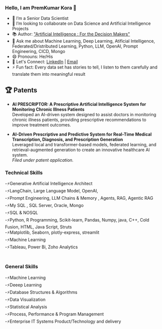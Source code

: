 ### Hello, I am PremKumar Kora 👋

- 🔭 I’m a Senior Data Scientist  
- 👯 I’m looking to collaborate on Data Science and Artificial Intelligence Projects
- 📚 Author: ["Artificial Intelligence : For the Decision Makers"]([https://link-to-your-book](https://www.amazon.co.uk/dp/B0DPFM1G72)) 
- 💬 Ask me about Machine Learning, Deep Learning, Atificial Intelligence, Federated/Dristributed Learning, Python, LLM, OpenAI, Prompt Engineering, CICD,  Mongo
- 😄 Pronouns: He/His
- 🔗 Let's Connect: [LinkedIn]([https://www.linkedin.com/in/your-profile/](https://www.linkedin.com/in/premkumarkora/)) | [Email](mailto:premkumar.kora@gmail.com)
- ⚡ Fun fact: Every data set has stories to tell, I listen to them carefully and translate them into meaningful result
  
## 🏆 Patents

- **AI PRESCRIPTOR: A Prescriptive Artificial Intelligence System for Monitoring Chronic Illness Patients**  
  Developed an AI-driven system designed to assist doctors in monitoring chronic illness patients, providing prescriptive recommendations to improve treatment outcomes.  

- **AI-Driven Prescriptive and Predictive System for Real-Time Medical Transcription, Diagnosis, and Prescription Generation**  
  Leveraged local and transformer-based models, federated learning, and retrieval-augmented generation to create an innovative healthcare AI system.  
  *Filed under patent application.* 




### Technical Skills
-⚡Generative Artificial Intelligence Architect <br>
-⚡LangChain, Large Language Model, OpenAI, <br>
-⚡Prompt Engineering, LLM Chains & Memory , Agents, RAG, Agentic RAG<br>
-⚡My SQL , SQL Server, Oracle, Mongo<br>
-⚡SQL & NOSQL <br>
-⚡Python, R Programming, Scikit-learn, Pandas, Numpy, java, C++, Cold Fusion, HTML, Java Script, Struts<br>
-⚡Matplotlib, Seaborn, plotly-express, streamlit<br>
-⚡Machine Learning<br>
-⚡Tableau, Power Bi, Zoho Analytics <br><br>

### General Skills

-⚡Machine Learning<br>
-⚡Deeep Learning<br>
-⚡Database Structures & Algorithms<br>
-⚡Data Visualization<br>
-⚡Statistical Analysis<br>
-⚡Process, Performance & Program Management<br>
-⚡Enterprise IT Systems Product/Technology and delivery <br>
